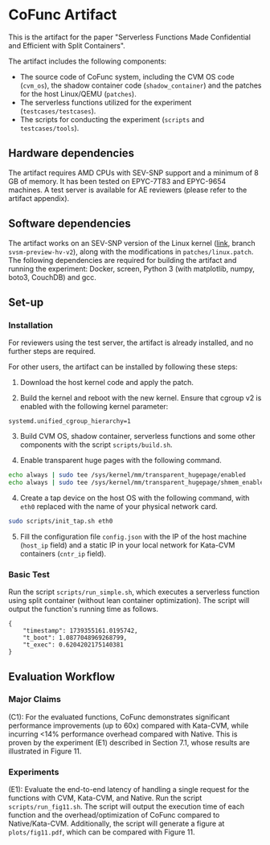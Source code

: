 # CoFunc Artifact

This is the artifact for the paper "Serverless Functions Made Confidential and Efficient with Split Containers".

The artifact includes the following components:
* The source code of CoFunc system, including the CVM OS code (`cvm_os`), the shadow container code (`shadow_container`) and the patches for the host Linux/QEMU (`patches`).
* The serverless functions utilized for the experiment (`testcases/testcases`).
* The scripts for conducting the experiment (`scripts` and `testcases/tools`).

## Hardware dependencies

The artifact requires AMD CPUs with SEV-SNP support and a minimum of 8 GB of memory.
It has been tested on EPYC-7T83 and EPYC-9654 machines.
A test server is available for AE reviewers (please refer to the artifact appendix).

## Software dependencies

The artifact works on an SEV-SNP version of the Linux kernel ([link](https://github.com/AMDESE/linux.git), branch `svsm-preview-hv-v2`), along with the modifications in `patches/linux.patch`.
The following dependencies are required for building the artifact and running the experiment: Docker, screen, Python 3 (with matplotlib, numpy, boto3, CouchDB) and gcc.

## Set-up

### Installation

For reviewers using the test server, the artifact is already installed, and no further steps are required.

For other users, the artifact can be installed by following these steps:

1. Download the host kernel code and apply the patch.

2. Build the kernel and reboot with the new kernel. Ensure that cgroup v2 is enabled with the following kernel parameter:

```
systemd.unified_cgroup_hierarchy=1
```

3. Build CVM OS, shadow container, serverless functions and some other components with the script `scripts/build.sh`.

4. Enable transparent huge pages with the following command.

```Bash
echo always | sudo tee /sys/kernel/mm/transparent_hugepage/enabled
echo always | sudo tee /sys/kernel/mm/transparent_hugepage/shmem_enabled
```

4. Create a tap device on the host OS with the following command, with `eth0` replaced with the name of your physical network card.

```Bash
sudo scripts/init_tap.sh eth0
```

5. Fill the configuration file `config.json` with the IP of the host machine (`host_ip` field) and a static IP in your local network for Kata-CVM containers (`cntr_ip` field).

### Basic Test

Run the script `scripts/run_simple.sh`, which executes a serverless function using split container (without lean container optimization).
The script will output the function's running time as follows.

```
{
    "timestamp": 1739355161.0195742,
    "t_boot": 1.0877048969268799,
    "t_exec": 0.6204202175140381
}
```

## Evaluation Workflow

### Major Claims

(C1): For the evaluated functions, CoFunc demonstrates significant performance improvements (up to 60x) compared with Kata-CVM, while incurring <14% performance overhead compared with Native. This is proven by the experiment (E1) described in Section 7.1, whose results are illustrated in Figure 11.

### Experiments

(E1): Evaluate the end-to-end latency of handling a single request for the functions with CVM, Kata-CVM, and Native. Run the script `scripts/run_fig11.sh`. The script will output the execution time of each function and the overhead/optimization of CoFunc compared to Native/Kata-CVM. Additionally, the script will generate a figure at `plots/fig11.pdf`, which can be compared with Figure 11.
